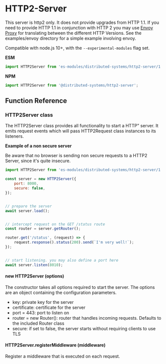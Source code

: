 # HTTP2-Server

This server is http2 only. It does not provide upgrades from HTTP 1.1. If you
need to provide HTTP 1.1 in conjunction with HTTP 2 you may use [Envoy Proxy](https://www.envoyproxy.io/)
for translating between the different HTTP Versions. See the examples/envoy 
directory for a simple example involving envoy.


Compatible with node.js 10+, with the `--experimental-modules` flag set.


**ESM**

```javascript
import HTTP2Server from 'es-modules/distributed-systems/http2-server/1.0.0+/index.mjs';
```

**NPM**

```javascript
import HTTP2Server from '@distributed-systems/http2-server';
```


## Function Reference

### HTTP2Server class

The HTTP2Server class provides all functionality to start a HTTP" server. It
emits request events which will pass HTTP2Request class instances to its
listeners.


**Example of a non secure server**

Be aware that no browser is sending non secure requests to a HTTP2 Server, since it's quite insecure.

```javascript
import HTTP2Server from 'es-modules/distributed-systems/http2-server/1.0.0+/index.mjs';

const server = new HTTP2Server({
    port: 8000,
    secure: false,
});


// prepare the server
await server.load();


// intercept request on the GET /status route
const router = server.getRouter();

router.get('/status', (request) => {
    request.response().status(200).send(`I'm very well!`);
});


// start listening. you may also define a port here
await server.listen(8010);

```


#### new HTTP2Server (options)

The constructor takes all options required to start the server. The options are an object containing the configuration parameters.

- key: private key for the server
- certificate: certificate for the server
- port = 443: port to listen on
- router = new Router(): router that handles incoming requests. Defaults to the included Router class
- secure: if set to false, the server starts without requiring clients to use TLS



#### HTTP2Server.registerMiddleware (middleware)

Register a middleware that is executed on each request.
